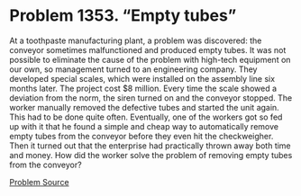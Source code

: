 # Problem 1353. “Empty tubes”

At a toothpaste manufacturing plant, a problem was discovered: the conveyor sometimes malfunctioned and produced empty tubes. It was not possible to eliminate the cause of the problem with high-tech equipment on our own, so management turned to an engineering company. They developed special scales, which were installed on the assembly line six months later. The project cost $8 million. Every time the scale showed a deviation from the norm, the siren turned on and the conveyor stopped. The worker manually removed the defective tubes and started the unit again. This had to be done quite often. Eventually, one of the workers got so fed up with it that he found a simple and cheap way to automatically remove empty tubes from the conveyor before they even hit the checkweigher. Then it turned out that the enterprise had practically thrown away both time and money. How did the worker solve the problem of removing empty tubes from the conveyor?

[Problem Source](https://www.trizland.ru/tasks/6122/)